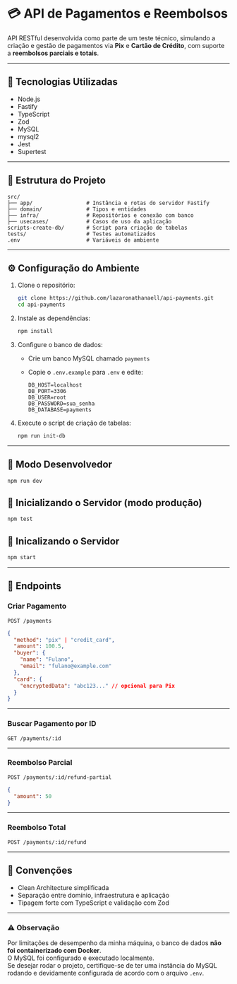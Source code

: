 # 💳 API de Pagamentos e Reembolsos

API RESTful desenvolvida como parte de um teste técnico, simulando a criação e gestão de pagamentos via **Pix** e **Cartão de Crédito**, com suporte a **reembolsos parciais e totais**.

---

## 🚀 Tecnologias Utilizadas

- Node.js
- Fastify
- TypeScript
- Zod
- MySQL
- mysql2
- Jest
- Supertest

---

## 📁 Estrutura do Projeto

```
src/
├── app/                 # Instância e rotas do servidor Fastify
├── domain/              # Tipos e entidades
├── infra/               # Repositórios e conexão com banco
├── usecases/            # Casos de uso da aplicação
scripts-create-db/       # Script para criação de tabelas
tests/                   # Testes automatizados
.env                     # Variáveis de ambiente
```

---

## ⚙️ Configuração do Ambiente

1. Clone o repositório:
   ```bash
   git clone https://github.com/lazaronathanaell/api-payments.git
   cd api-payments
   ```

2. Instale as dependências:
   ```bash
   npm install
   ```

3. Configure o banco de dados:

   - Crie um banco MySQL chamado `payments`
   - Copie o `.env.example` para `.env` e edite:

     ```
     DB_HOST=localhost
     DB_PORT=3306
     DB_USER=root
     DB_PASSWORD=sua_senha
     DB_DATABASE=payments
     ```

4. Execute o script de criação de tabelas:
   ```bash
   npm run init-db
   ```

---
## 🧪 Modo Desenvolvedor

```bash
npm run dev
```

## 🚀 Inicializando o Servidor (modo produção)

```bash
npm test
```

## 🧪 Inicalizando o Servidor

```bash
npm start
```

---

## 📌 Endpoints

### Criar Pagamento  
`POST /payments`

```json
{
  "method": "pix" | "credit_card",
  "amount": 100.5,
  "buyer": {
    "name": "Fulano",
    "email": "fulano@example.com"
  },
  "card": {
    "encryptedData": "abc123..." // opcional para Pix
  }
}
```

---

### Buscar Pagamento por ID  
`GET /payments/:id`

---

### Reembolso Parcial  
`POST /payments/:id/refund-partial`

```json
{
  "amount": 50
}
```

---

### Reembolso Total  
`POST /payments/:id/refund`

---

## 🧼 Convenções

- Clean Architecture simplificada
- Separação entre domínio, infraestrutura e aplicação
- Tipagem forte com TypeScript e validação com Zod

---

### ⚠️ Observação

Por limitações de desempenho da minha máquina, o banco de dados **não foi containerizado com Docker**.  
O MySQL foi configurado e executado localmente.  
Se desejar rodar o projeto, certifique-se de ter uma instância do MySQL rodando e devidamente configurada de acordo com o arquivo `.env`.


